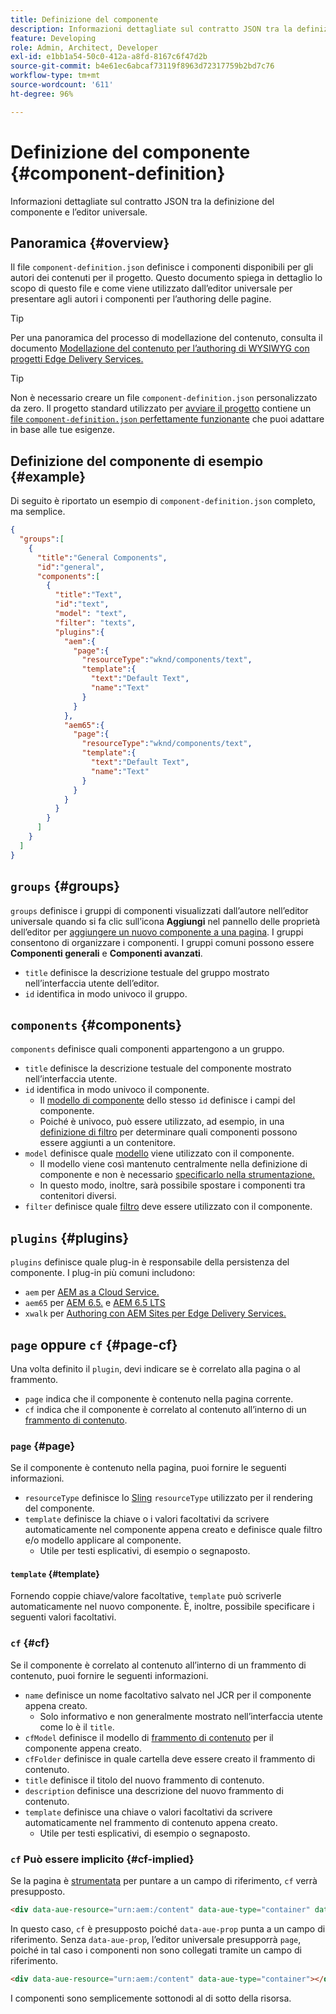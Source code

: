 ```yaml
---
title: Definizione del componente
description: Informazioni dettagliate sul contratto JSON tra la definizione del componente e l’editor universale.
feature: Developing
role: Admin, Architect, Developer
exl-id: e1bb1a54-50c0-412a-a8fd-8167c6f47d2b
source-git-commit: b4e61ec6abcaf73119f8963d72317759b2bd7c76
workflow-type: tm+mt
source-wordcount: '611'
ht-degree: 96%

---
```


# Definizione del componente {#component-definition}

Informazioni dettagliate sul contratto JSON tra la definizione del componente e l’editor universale.

## Panoramica {#overview}

Il file `component-definition.json` definisce i componenti disponibili per gli autori dei contenuti per il progetto. Questo documento spiega in dettaglio lo scopo di questo file e come viene utilizzato dall’editor universale per presentare agli autori i componenti per l’authoring delle pagine.

>[!TIP]
>
>Per una panoramica del processo di modellazione del contenuto, consulta il documento [Modellazione del contenuto per l’authoring di WYSIWYG con progetti Edge Delivery Services.](https://www.aem.live/developer/component-model-definitions)

>[!TIP]
>
>Non è necessario creare un file `component-definition.json` personalizzato da zero. Il progetto standard utilizzato per [avviare il progetto](https://www.aem.live/developer/ue-tutorial) contiene un [file `component-definition.json` perfettamente funzionante](https://github.com/adobe-rnd/aem-boilerplate-xwalk/blob/main/component-definition.json) che puoi adattare in base alle tue esigenze.

## Definizione del componente di esempio {#example}

Di seguito è riportato un esempio di `component-definition.json` completo, ma semplice.

```json
{
  "groups":[
    {
      "title":"General Components",
      "id":"general",
      "components":[
        {
          "title":"Text",
          "id":"text",
          "model": "text",
          "filter": "texts",
          "plugins":{
            "aem":{
              "page":{
                "resourceType":"wknd/components/text",
                "template":{
                  "text":"Default Text",
                  "name":"Text"
                }
              }
            },
            "aem65":{
              "page":{
                "resourceType":"wknd/components/text",
                "template":{
                  "text":"Default Text",
                  "name":"Text"
                }
              }
            }
          }
        }
      ]
    }
  ]
}
```

## `groups` {#groups}

`groups` definisce i gruppi di componenti visualizzati dall’autore nell’editor universale quando si fa clic sull’icona **Aggiungi** nel pannello delle proprietà dell’editor per [aggiungere un nuovo componente a una pagina](/help/sites-cloud/authoring/universal-editor/authoring.md#adding-components). I gruppi consentono di organizzare i componenti. I gruppi comuni possono essere **Componenti generali** e **Componenti avanzati**.

* `title` definisce la descrizione testuale del gruppo mostrato nell’interfaccia utente dell’editor.
* `id` identifica in modo univoco il gruppo.

## `components` {#components}

`components` definisce quali componenti appartengono a un gruppo.

* `title` definisce la descrizione testuale del componente mostrato nell’interfaccia utente.
* `id` identifica in modo univoco il componente.
   * Il [modello di componente](/help/implementing/universal-editor/field-types.md#model-structure) dello stesso `id` definisce i campi del componente.
   * Poiché è univoco, può essere utilizzato, ad esempio, in una [definizione di filtro](/help/implementing/universal-editor/filtering.md) per determinare quali componenti possono essere aggiunti a un contenitore.
* `model` definisce quale [modello](/help/implementing/universal-editor/field-types.md#model-structure) viene utilizzato con il componente.
   * Il modello viene così mantenuto centralmente nella definizione di componente e non è necessario [specificarlo nella strumentazione.](/help/implementing/universal-editor/field-types.md#instrumentation)
   * In questo modo, inoltre, sarà possibile spostare i componenti tra contenitori diversi.
* `filter` definisce quale [filtro](/help/implementing/universal-editor/filtering.md) deve essere utilizzato con il componente.

## `plugins` {#plugins}

`plugins` definisce quale plug-in è responsabile della persistenza del componente. I plug-in più comuni includono:

* `aem` per [AEM as a Cloud Service.](https://experienceleague.adobe.com/it/docs/experience-manager-cloud-service)
* `aem65` per [AEM 6.5.](https://experienceleague.adobe.com/it/docs/experience-manager-65) e [AEM 6.5 LTS](https://experienceleague.adobe.com/it/docs/experience-manager-65-lts)
* `xwalk` per [Authoring con AEM Sites per Edge Delivery Services.](https://www.aem.live/developer/ue-tutorial)

## `page` oppure `cf` {#page-cf}

Una volta definito il `plugin`, devi indicare se è correlato alla pagina o al frammento.

* `page` indica che il componente è contenuto nella pagina corrente.
* `cf` indica che il componente è correlato al contenuto all’interno di un [frammento di contenuto](/help/assets/content-fragments/content-fragments.md).

### `page` {#page}

Se il componente è contenuto nella pagina, puoi fornire le seguenti informazioni.

* `resourceType` definisce lo [Sling](/help/implementing/developing/introduction/sling-cheatsheet.md) `resourceType` utilizzato per il rendering del componente.
* `template` definisce la chiave o i valori facoltativi da scrivere automaticamente nel componente appena creato e definisce quale filtro e/o modello applicare al componente.
   * Utile per testi esplicativi, di esempio o segnaposto.

#### `template` {#template}

Fornendo coppie chiave/valore facoltative, `template` può scriverle automaticamente nel nuovo componente. È, inoltre, possibile specificare i seguenti valori facoltativi.

### `cf` {#cf}

Se il componente è correlato al contenuto all’interno di un frammento di contenuto, puoi fornire le seguenti informazioni.

* `name` definisce un nome facoltativo salvato nel JCR per il componente appena creato.
   * Solo informativo e non generalmente mostrato nell’interfaccia utente come lo è il `title`.
* `cfModel` definisce il modello di [frammento di contenuto](/help/assets/content-fragments/content-fragments-models.md) per il componente appena creato.
* `cfFolder` definisce in quale cartella deve essere creato il frammento di contenuto.
* `title` definisce il titolo del nuovo frammento di contenuto.
* `description` definisce una descrizione del nuovo frammento di contenuto.
* `template` definisce una chiave o valori facoltativi da scrivere automaticamente nel frammento di contenuto appena creato.
   * Utile per testi esplicativi, di esempio o segnaposto.

### `cf` Può essere implicito {#cf-implied}

Se la pagina è [strumentata](/help/implementing/universal-editor/getting-started.md#instrument-page) per puntare a un campo di riferimento, `cf` verrà presupposto.

```html
<div data-aue-resource="urn:aem:/content" data-aue-type="container" data-aue-prop="field"></div>
```

In questo caso, `cf` è presupposto poiché `data-aue-prop` punta a un campo di riferimento. Senza `data-aue-prop`, l’editor universale presupporrà `page`, poiché in tal caso i componenti non sono collegati tramite un campo di riferimento.

```html
<div data-aue-resource="urn:aem:/content" data-aue-type="container"></div>
```

I componenti sono semplicemente sottonodi al di sotto della risorsa.
